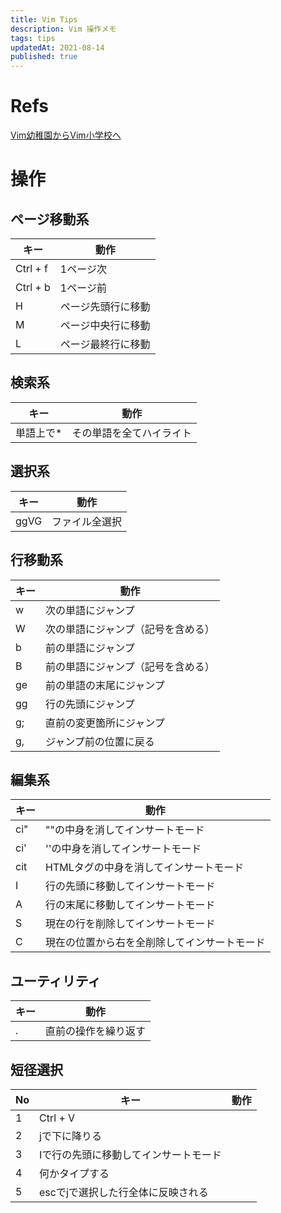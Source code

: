 ```yaml
---
title: Vim Tips
description: Vim 操作メモ
tags: tips
updatedAt: 2021-08-14
published: true
---
```


# Refs

[Vim幼稚園からVim小学校へ](https://qiita.com/hachi8833/items/7beeee825c11f7437f54)

# 操作

## ページ移動系

キー | 動作
--- | ---
Ctrl + f | 1ページ次
Ctrl + b | 1ページ前
H | ページ先頭行に移動
M | ページ中央行に移動
L | ページ最終行に移動

## 検索系

キー | 動作
--- | ---
単語上で* | その単語を全てハイライト

## 選択系

キー | 動作
--- | ---
ggVG | ファイル全選択

## 行移動系

キー | 動作
--- | ---
w | 次の単語にジャンプ
W | 次の単語にジャンプ（記号を含める）
b | 前の単語にジャンプ
B | 前の単語にジャンプ（記号を含める）
ge | 前の単語の末尾にジャンプ
gg | 行の先頭にジャンプ
g; | 直前の変更箇所にジャンプ
g, | ジャンプ前の位置に戻る

## 編集系

キー | 動作
--- | ---
ci" | ""の中身を消してインサートモード
ci' | ''の中身を消してインサートモード
cit | HTMLタグの中身を消してインサートモード
I | 行の先頭に移動してインサートモード
A | 行の末尾に移動してインサートモード
S | 現在の行を削除してインサートモード
C | 現在の位置から右を全削除してインサートモード

## ユーティリティ

キー | 動作
--- | ---
. | 直前の操作を繰り返す

## 短径選択

No | キー | 動作
--- | --- | ---
1 | Ctrl + V
2 | jで下に降りる
3 | Iで行の先頭に移動してインサートモード
4 | 何かタイプする
5 | escでjで選択した行全体に反映される
